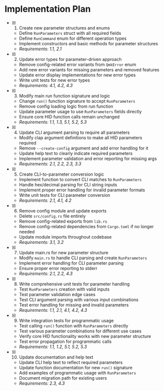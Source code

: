 # Implementation Plan

- [x] 1. Create new parameter structures and enums
  - Define `RunParameters` struct with all required fields
  - Define `RunCommand` enum for different operation types
  - Implement constructors and basic methods for parameter structures
  - _Requirements: 1.1, 2.1_

- [x] 2. Update error types for parameter-driven approach
  - Remove config-related error variants from `QmkError` enum
  - Add new error variants for missing parameters and removed features
  - Update error display implementations for new error types
  - Write unit tests for new error types
  - _Requirements: 4.1, 4.2, 4.3_

- [x] 3. Modify main run function signature and logic
  - Change `run()` function signature to accept `RunParameters`
  - Remove config loading logic from run function
  - Update parameter usage to use `RunParameters` fields directly
  - Ensure core HID function calls remain unchanged
  - _Requirements: 1.1, 1.3, 5.1, 5.2, 5.3_

- [x] 4. Update CLI argument parsing to require all parameters
  - Modify clap argument definitions to make all HID parameters required
  - Remove `--create-config` argument and add error handling for it
  - Update help text to clearly indicate required parameters
  - Implement parameter validation and error reporting for missing args
  - _Requirements: 2.1, 2.2, 2.3, 3.3_

- [x] 5. Create CLI-to-parameter conversion logic
  - Implement function to convert CLI matches to `RunParameters`
  - Handle hex/decimal parsing for CLI string inputs
  - Implement proper error handling for invalid parameter formats
  - Write unit tests for CLI parameter conversion
  - _Requirements: 2.1, 4.1, 4.2_

- [x] 6. Remove config module and update exports
  - Delete `src/config.rs` file entirely
  - Remove config-related exports from `lib.rs`
  - Remove config-related dependencies from `Cargo.toml` if no longer needed
  - Update module imports throughout codebase
  - _Requirements: 3.1, 3.2_

- [x] 7. Update main.rs for new parameter structure
  - Modify `main.rs` to handle CLI parsing and create `RunParameters`
  - Implement error handling for CLI parameter parsing
  - Ensure proper error reporting to stderr
  - _Requirements: 2.1, 2.2, 4.3_

- [x] 8. Write comprehensive unit tests for parameter handling
  - Test `RunParameters` creation with valid inputs
  - Test parameter validation edge cases
  - Test CLI argument parsing with various input combinations
  - Test error handling for missing and invalid parameters
  - _Requirements: 1.1, 2.1, 4.1, 4.2, 4.3_

- [x] 9. Write integration tests for programmatic usage
  - Test calling `run()` function with `RunParameters` directly
  - Test various parameter combinations for different use cases
  - Verify core HID functionality works with new parameter structure
  - Test error propagation for programmatic calls
  - _Requirements: 1.1, 1.2, 5.1, 5.2, 5.3_

- [x] 10. Update documentation and help text
  - Update CLI help text to reflect required parameters
  - Update function documentation for new `run()` signature
  - Add examples of programmatic usage with `RunParameters`
  - Document migration path for existing users
  - _Requirements: 2.3, 4.3_